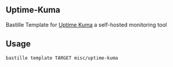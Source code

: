 ## Uptime-Kuma
Bastille Template for [Uptime Kuma](https://github.com/louislam/uptime-kuma) a self-hosted monitoring tool

## Usage
```shell
bastille template TARGET misc/uptime-kuma
```
